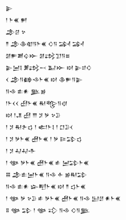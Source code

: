 <div class='block'>
<div class='line'>𒉌</div>
<div class='line'>𒁹 𒈨𒌍 𒂍</div>
<div class='line'>𒂁𒆪 𒆳</div>
<div class='line'>𒈫 𒂁𒆠𒊏𒀀𒈨𒌍 𒄭𒀀 𒋆 𒋆</div>
<div class='line'>𒌆𒊓𒋢𒌒𒁍 𒌆𒃶𒋛𒀀𒊺</div>
<div class='line'>𒉌𒅁𒋙 𒋠𒃶𒁁 𒆏𒁍 𒊭 𒉌𒄑𒄭</div>
<div class='line'>𒌋 𒂁𒀀𒂵𒈾𒈨𒌍 𒊭 𒆠𒊓𒀀𒉌</div>
<div class='line'>𒀀𒈾 𒉺𒀭 𒆥𒂊</div>
<div class='line'>𒁹𒈨𒌋𒌋 𒍎𒈨𒌍 𒊑𒈜𒀀𒋼</div>
<div class='line'>𒊭 𒁹𒂗 𒍎 𒐈 𒋡 𒃻 𒆳𒊒</div>
<div class='line'>𒁹 𒋡 𒊑𒉿𒌓 𒁹 𒅗𒈨𒋙 𒁹 𒆸𒊒𒌋</div>
<div class='line'>𒁹 𒋡 𒃻𒈨𒌍 𒍇𒈨𒌍 𒁹 𒃻 𒄿𒁉𒌓</div>
<div class='line'>𒁹 𒋡 𒄷𒄷𒋥</div>
<div class='line'>𒁹 𒀲 𒃻𒈨𒌍 𒍇𒈨𒌍 𒑐 𒅁𒁉𒈨𒌍</div>
<div class='line'>𒐋 𒂁𒉺𒅁𒈨𒌍 𒀀𒈾 𒅆 𒂊𒊑𒁉</div>
<div class='line'>𒀀𒈾 𒉺𒀭 𒇽𒋃𒈨𒌍 𒊭 𒈫 𒌓𒈨𒌍</div>
<div class='line'>𒁹 𒀲 𒃻 𒆳𒊒 𒑐 𒃻𒈨𒌍 𒍇𒈨𒌍 𒀀𒈾 𒌨𒆪 𒀭𒈨𒌍</div>
<div class='line'>𒐉 𒀲 𒁉 𒁹 𒀲 𒃾 𒀀𒈾 𒄭𒀀𒆥</div>
</div>
